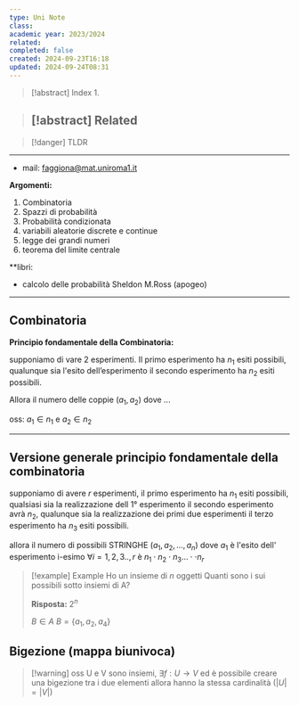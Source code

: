 ```yaml
---
type: Uni Note
class: 
academic year: 2023/2024
related: 
completed: false
created: 2024-09-23T16:18
updated: 2024-09-24T08:31
---
```

>[!abstract] Index
>1. 

>[!abstract] Related
>- 

>[!danger] TLDR

---
- mail: faggiona@mat.uniroma1.it


**Argomenti:**
1. Combinatoria
2. Spazzi di probabilità
3. Probabilità condizionata
4. variabili aleatorie discrete e continue
5. legge dei grandi numeri
6. teorema del limite centrale

**libri:
- calcolo delle probabilità Sheldon M.Ross (apogeo)

---
## Combinatoria

**Principio fondamentale della Combinatoria:**

supponiamo di vare 2 esperimenti. Il primo esperimento ha $n_{1}$ esiti possibili, qualunque sia l'esito dell’esperimento il secondo esperimento ha $n_{2}$ esiti possibili. 

Allora il numero delle coppie $(a_{1}, a_{2})$ dove ...

oss: $a_{1} \in n_{1}$ e $a_{2} \in n_{2}$

---
## Versione generale principio fondamentale della combinatoria

supponiamo di avere $r$ esperimenti, il primo esperimento ha $n_{1}$ esiti possibili, qualsiasi sia la realizzazione dell 1° esperimento il secondo esperimento avrà $n_{2}$, qualunque sia la realizzazione dei primi due esperimenti il terzo esperimento ha $n_{3}$ esiti possibili.


allora il numero di possibili STRINGHE ($a_{1}, a_{2}, \dots, a_{n}$) dove $a_{1}$ è l'esito dell' esperimento i-esimo $\forall i = 1,2,3.., r$ è $n_{1} \cdot n_{2} \cdot n_{3} \dots \cdot \cdot n_{r}$


>[!example] Example
>Ho un insieme di $n$ oggetti  Quanti sono i sui possibili sotto insiemi di A?
>
>**Risposta:** $2^{n}$
>
>$B\in A$
>$B = \{ a_{1},a_{2},a_{4}\}$

## Bigezione (mappa biunivoca)

>[!warning] oss
>U e V sono insiemi, $\exists f:U\to V$ ed è possibile creare una bigezione tra i due elementi allora hanno la stessa cardinalità ($|U| = |V|$)
